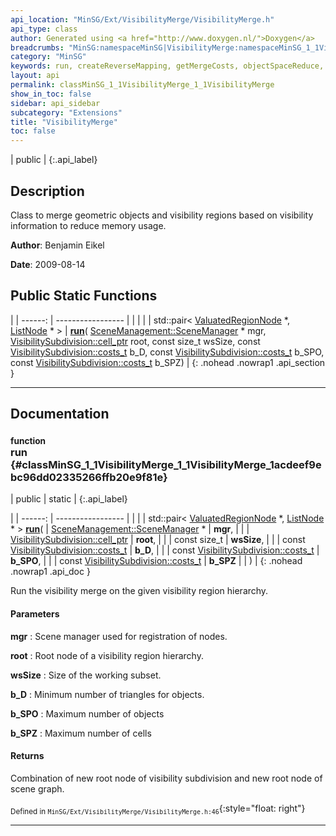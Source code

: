 ```yaml
---
api_location: "MinSG/Ext/VisibilityMerge/VisibilityMerge.h"
api_type: class
author: Generated using <a href="http://www.doxygen.nl/">Doxygen</a>
breadcrumbs: "MinSG:namespaceMinSG|VisibilityMerge:namespaceMinSG_1_1VisibilityMerge"
category: "MinSG"
keywords: run, createReverseMapping, getMergeCosts, objectSpaceReduce, mergeObjects, getMergeScoreLists, viewSpaceReduceGlobal, mergeVisibility
layout: api
permalink: classMinSG_1_1VisibilityMerge_1_1VisibilityMerge
show_in_toc: false
sidebar: api_sidebar
subcategory: "Extensions"
title: "VisibilityMerge"
toc: false
---
```


| public |
{:.api_label}

## Description



Class to merge geometric objects and visibility regions based on visibility information to reduce memory usage.



**Author**: Benjamin Eikel



**Date**: 2009-08-14





## Public Static Functions

|
| ------: | ----------------- |
|  | |
| std::pair< [ValuatedRegionNode](classMinSG_1_1ValuatedRegionNode) *, [ListNode](classMinSG_1_1ListNode) * > | **[run](#classMinSG_1_1VisibilityMerge_1_1VisibilityMerge_1acdeef9ebc96dd02335266ffb20e9f81e)**( [SceneManagement::SceneManager](classMinSG_1_1SceneManagement_1_1SceneManager) * mgr,  [VisibilitySubdivision::cell_ptr](namespaceMinSG_1_1VisibilitySubdivision#namespaceMinSG_1_1VisibilitySubdivision_1a51427f8ea61dcf5c5ce5f2166572f0e8)  root, const size_t wsSize, const [VisibilitySubdivision::costs_t](namespaceMinSG_1_1VisibilitySubdivision#namespaceMinSG_1_1VisibilitySubdivision_1a1d2bc9f72fbade07b5cea0b3dd8a33dd)  b_D, const [VisibilitySubdivision::costs_t](namespaceMinSG_1_1VisibilitySubdivision#namespaceMinSG_1_1VisibilitySubdivision_1a1d2bc9f72fbade07b5cea0b3dd8a33dd)  b_SPO, const [VisibilitySubdivision::costs_t](namespaceMinSG_1_1VisibilitySubdivision#namespaceMinSG_1_1VisibilitySubdivision_1a1d2bc9f72fbade07b5cea0b3dd8a33dd)  b_SPZ) |
{: .nohead .nowrap1 .api_section }


-------------------------------------------------------------------

## Documentation

### <small>function</small><br/> run {#classMinSG_1_1VisibilityMerge_1_1VisibilityMerge_1acdeef9ebc96dd02335266ffb20e9f81e}

| public | static |
{:.api_label}

|
| ------: | ----------------- |
|  |
| std::pair< [ValuatedRegionNode](classMinSG_1_1ValuatedRegionNode) *, [ListNode](classMinSG_1_1ListNode) * > **[run](#classMinSG_1_1VisibilityMerge_1_1VisibilityMerge_1acdeef9ebc96dd02335266ffb20e9f81e)**( |  [SceneManagement::SceneManager](classMinSG_1_1SceneManagement_1_1SceneManager) * | **mgr**, |
| |  [VisibilitySubdivision::cell_ptr](namespaceMinSG_1_1VisibilitySubdivision#namespaceMinSG_1_1VisibilitySubdivision_1a51427f8ea61dcf5c5ce5f2166572f0e8)  | **root**, |
| | const size_t | **wsSize**, |
| | const [VisibilitySubdivision::costs_t](namespaceMinSG_1_1VisibilitySubdivision#namespaceMinSG_1_1VisibilitySubdivision_1a1d2bc9f72fbade07b5cea0b3dd8a33dd)  | **b_D**, |
| | const [VisibilitySubdivision::costs_t](namespaceMinSG_1_1VisibilitySubdivision#namespaceMinSG_1_1VisibilitySubdivision_1a1d2bc9f72fbade07b5cea0b3dd8a33dd)  | **b_SPO**, |
| | const [VisibilitySubdivision::costs_t](namespaceMinSG_1_1VisibilitySubdivision#namespaceMinSG_1_1VisibilitySubdivision_1a1d2bc9f72fbade07b5cea0b3dd8a33dd)  | **b_SPZ** |
|   ) |
{: .nohead .nowrap1 .api_doc }



Run the visibility merge on the given visibility region hierarchy.


#### Parameters
**mgr**
:  Scene manager used for registration of nodes.



**root**
:  Root node of a visibility region hierarchy.



**wsSize**
:  Size of the working subset.



**b_D**
:  Minimum number of triangles for objects.



**b_SPO**
:  Maximum number of objects



**b_SPZ**
:  Maximum number of cells




#### Returns
Combination of new root node of visibility subdivision and new root node of scene graph.





<sub>Defined in `MinSG/Ext/VisibilityMerge/VisibilityMerge.h:46`</sub>{:style="float: right"}

-------------------------------------------------------------------

